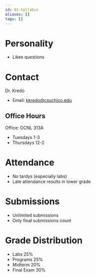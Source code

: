 ```yaml
---
id: 01-Syllabus
aliases: []
tags: []
---
```


# Personality
- Likes questions

# Contact
Dr. Kredo
- Email: kkredo@csuchico.edu

## Office Hours
Office: OCNL 313A
- Tuesdays 1-3
- Thursdays 12-2

# Attendance
- No tardys (especially labs)
- Late attendance results in lower grade

# Submissions
- Unlimited submissions
- Only final submissions count

# Grade Distribution
- Labs 25%
- Programs 25%
- Midterm 20%
- Final Exam 30%
